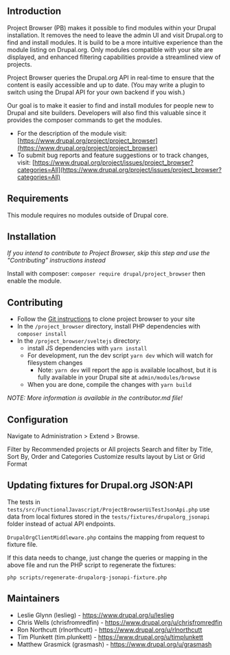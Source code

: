 ## Introduction

Project Browser (PB) makes it possible to find modules within your Drupal installation. It removes the need to leave the admin UI and visit Drupal.org to find and install modules. It is build to be a more intuitive experience than the module listing on Drupal.org. Only modules compatible with your site are displayed, and enhanced filtering capabilities provide a streamlined view of projects.

Project Browser queries the Drupal.org API in real-time to ensure that the content is easily accessible and up to date. (You may write a plugin to switch using the Drupal API for your own backend if you wish.)

Our goal is to make it easier to find and install modules for people new to Drupal and site builders. Developers will also find this valuable since it provides the composer commands to get the modules.

- For the description of the module visit: [https://www.drupal.org/project/project_browser](https://www.drupal.org/project/project_browser)
- To submit bug reports and feature suggestions or to track changes, visit: [https://www.drupal.org/project/issues/project_browser?categories=All](https://www.drupal.org/project/issues/project_browser?categories=All)


## Requirements

This module requires no modules outside of Drupal core.


## Installation

*If you intend to contribute to Project Browser, skip this step and use the "Contributing" instructions instead*

Install with composer: `composer require drupal/project_browser` then enable the module.


## Contributing

- Follow the [Git instructions](https://www.drupal.org/project/project_browser/git-instructions
  ) to clone project browser to your site
- In the `/project_browser` directory, install PHP dependencies with `composer install`
- In the `/project_browser/sveltejs` directory:
  - install JS dependencies with `yarn install`
  - For development, run the dev script `yarn dev` which will watch for filesystem changes
    - Note: `yarn dev` will report the app is available localhost, but it is fully available in your Drupal site at `admin/modules/browse`
  - When you are done, compile the changes with `yarn build`

_NOTE: More information is available in the contributor.md file!_

## Configuration

Navigate to Administration > Extend > Browse.

Filter by Recommended projects or All projects
Search and filter by Title, Sort By, Order and Categories
Customize results layout by List or Grid Format

## Updating fixtures for Drupal.org JSON:API

The tests in `tests/src/FunctionalJavascript/ProjectBrowserUiTestJsonApi.php` use data from local fixtures stored in the `tests/fixtures/drupalorg_jsonapi` folder instead of actual API endpoints. 

`DrupalOrgClientMiddleware.php` contains the mapping from request to fixture file.

If this data needs to change, just change the queries or mapping in the above file and run the PHP script to regenerate the fixtures:
```
php scripts/regenerate-drupalorg-jsonapi-fixture.php
```

## Maintainers

- Leslie Glynn (leslieg) - https://www.drupal.org/u/leslieg
- Chris Wells (chrisfromredfin) - https://www.drupal.org/u/chrisfromredfin
- Ron Northcutt (rlnorthcutt) - https://www.drupal.org/u/rlnorthcutt
- Tim Plunkett (tim.plunkett) - https://www.drupal.org/u/timplunkett
- Matthew Grasmick (grasmash) - https://www.drupal.org/u/grasmash

